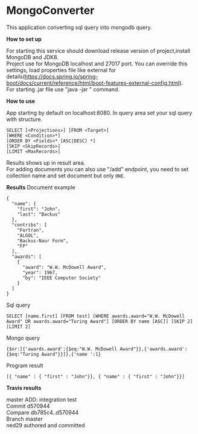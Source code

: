 # MongoConverter

This application converting sql query into mongodb query.<br />

**How to set up**

For starting this service should download release version of project,install MongoDB and JDK8.<br />
Project use for MongoDB localhost and 27017 port. You can override this settings, load properties file like external for details(https://docs.spring.io/spring-boot/docs/current/reference/html/boot-features-external-config.html).<br />
For starting .jar file use "java -jar <path>" command.<br />

**How to use**

App starting by default on localhost:8080. In query area set your sql query with structure.
```
SELECT [<Projections>] [FROM <Target>]
[WHERE <Condition>*]
[ORDER BY <Fields>* [ASC|DESC] *]
[SKIP <SkipRecords>]
[LIMIT <MaxRecords>]
```
Results shows up in result area.<br />
For adding documents you can also use "/add" endpoint, you need to set collection name and set document but only `ONE`.<br />

**Results**
Document example
```
{
  "name": {
    "first": "John",
    "last": "Backus"
  },
  "contribs": [
    "Fortran",
    "ALGOL",
    "Backus-Naur Form",
    "FP"
  ],
  "awards": [
    {
      "award": "W.W. McDowell Award",
      "year": 1967,
      "by": "IEEE Computer Society"
    }
  ]
}
```
Sql query<br />
```
SELECT [name.first] [FROM test] [WHERE awards.award="W.W. McDowell Award" OR awards.award="Turing Award"] [ORDER BY name [ASC]] [SKIP 2]
[LIMIT 2]
```
Mongo query<br />
```
{$or:[{'awards.award':{$eq:"W.W. McDowell Award"}},{'awards.award':{$eq:"Turing Award"}}]},{'name ':1}
```
Program result<br />
```
[{ "name" : { "first" : "John"}}, { "name" : { "first" : "John"}}]
```

**Travis results**<br />

master ADD: integration test<br />
Commit d570944<br />
Compare db785c4..d570944<br />
Branch master<br />
ned29 authored and committed<br />
